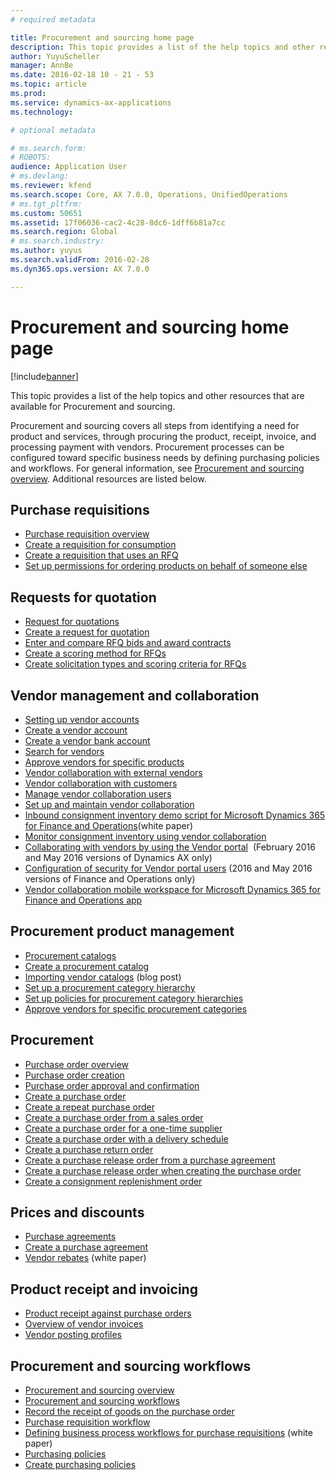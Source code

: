```yaml
---
# required metadata

title: Procurement and sourcing home page
description: This topic provides a list of the help topics and other resources that are available for Procurement and sourcing.
author: YuyuScheller
manager: AnnBe
ms.date: 2016-02-18 10 - 21 - 53
ms.topic: article
ms.prod: 
ms.service: dynamics-ax-applications
ms.technology: 

# optional metadata

# ms.search.form: 
# ROBOTS: 
audience: Application User
# ms.devlang: 
ms.reviewer: kfend
ms.search.scope: Core, AX 7.0.0, Operations, UnifiedOperations
# ms.tgt_pltfrm: 
ms.custom: 50651
ms.assetid: 17f06036-cac2-4c28-8dc6-1dff6b81a7cc
ms.search.region: Global
# ms.search.industry: 
ms.author: yuyus
ms.search.validFrom: 2016-02-28
ms.dyn365.ops.version: AX 7.0.0

---
```


# Procurement and sourcing home page

[!include[banner](../includes/banner.md)]


This topic provides a list of the help topics and other resources that are available for Procurement and sourcing.

Procurement and sourcing covers all steps from identifying a need for product and services, through procuring the product, receipt, invoice, and processing payment with vendors. Procurement processes can be configured toward specific business needs by defining purchasing policies and workflows. For general information, see [Procurement and sourcing overview](procurement-sourcing-overview.md). Additional resources are listed below.

## Purchase requisitions
-   [Purchase requisition overview](purchase-requisitions-overview.md)
-   [Create a requisition for consumption](/dynamics365/unified-operations/supply-chain/procurement/tasks/create-requisition-consumption)
-   [Create a requisition that uses an RFQ](/dynamics365/unified-operations/supply-chain/procurement/tasks/create-requisition-uses-rfq)
-   [Set up permissions for ordering products on behalf of someone else](/dynamics365/unified-operations/supply-chain/procurement/tasks/set-up-permissions-ordering-products)

## Requests for quotation
-   [Request for quotations](request-quotations.md)
-   [Create a request for quotation](/dynamics365/unified-operations/supply-chain/procurement/tasks/create-request-quotation)
-   [Enter and compare RFQ bids and award contracts](/dynamics365/unified-operations/supply-chain/procurement/tasks/enter-compare-rfq-bids-award-contracts)
-   [Create a scoring method for RFQs](/dynamics365/unified-operations/supply-chain/procurement/tasks/create-scoring-method-rfqs)
-   [Create solicitation types and scoring criteria for RFQs](/dynamics365/unified-operations/supply-chain/procurement/tasks/create-solicitation-types-scoring-criteria-rfqs)

## Vendor management and collaboration
-   [Setting up vendor accounts](set-up-vendor-accounts.md)
-   [Create a vendor account](/dynamics365/unified-operations/supply-chain/procurement/tasks/create-vendor-account)
-   [Create a vendor bank account](/dynamics365/unified-operations/supply-chain/procurement/tasks/create-vendor-bank-account)
-   [Search for vendors](/dynamics365/unified-operations/supply-chain/procurement/tasks/search-vendors)
-   [Approve vendors for specific products](/dynamics365/unified-operations/supply-chain/procurement/tasks/approve-vendors-specific-products)
-   [Vendor collaboration with external vendors](vendor-collaboration-work-external-vendors.md)
-   [Vendor collaboration with customers](vendor-collaboration-work-customers-dynamics-365-operations.md)
-   [Manage vendor collaboration users](manage-vendor-collaboration-users.md)
-   [Set up and maintain vendor collaboration](set-up-maintain-vendor-collaboration.md)
-   [Inbound consignment inventory demo script for Microsoft Dynamics 365 for Finance and Operations](https://mbs.microsoft.com/customersource/northamerica/AX/learning/documentation/white-papers/InboundConsignmentInventoryDemoScriptDynamics365Operations)(white paper)
-   [Monitor consignment inventory using vendor collaboration](/dynamics365/unified-operations/supply-chain/inventory/tasks/monitor-consignment-inventory-vendor-collaboration)
-   [Collaborating with vendors by using the Vendor portal](collaborate-vendors-vendor-portal.md)  (February 2016 and May 2016 versions of Dynamics AX only)
-   [Configuration of security for Vendor portal users](configure-security-vendor-portal-users.md) (2016 and May 2016 versions of Finance and Operations only)
-   [Vendor collaboration mobile workspace for Microsoft Dynamics 365 for Finance and Operations app](vendor-collaboration-mobile-workspace.md)

## Procurement product management
-   [Procurement catalogs](procurement-catalogs.md)
-   [Create a procurement catalog](/dynamics365/unified-operations/supply-chain/procurement/tasks/create-procurement-catalog)
-   [Importing vendor catalogs](https://blogs.msdn.microsoft.com/dynamicsaxscm/2016/05/25/vendor-catalogs-in-dynamics-ax/) (blog post)
-   [Set up a procurement category hierarchy](/dynamics365/unified-operations/supply-chain/procurement/tasks/set-up-procurement-category-hierarchy)
-   [Set up policies for procurement category hierarchies](/dynamics365/unified-operations/supply-chain/procurement/tasks/set-up-policies-procurement-category-hierarchies)
-   [Approve vendors for specific procurement categories](/dynamics365/unified-operations/supply-chain/procurement/tasks/approve-vendors-specific-procurement-categories)

## Procurement
-   [Purchase order overview](purchase-order-overview.md)
-   [Purchase order creation](purchase-order-creation.md)
-   [Purchase order approval and confirmation](purchase-order-approval-confirmation.md)
-   [Create a purchase order](/dynamics365/unified-operations/supply-chain/procurement/tasks/create-purchase-order)
-   [Create a repeat purchase order](/dynamics365/unified-operations/supply-chain/procurement/tasks/create-repeat-purchase-order)
-   [Create a purchase order from a sales order](/dynamics365/unified-operations/supply-chain/sales-marketing/tasks/create-purchase-order-sales-order)
-   [Create a purchase order for a one-time supplier](/dynamics365/unified-operations/supply-chain/procurement/tasks/create-purchase-order-one-time-supplier)
-   [Create a purchase order with a delivery schedule](/dynamics365/unified-operations/supply-chain/procurement/tasks/create-purchase-order-delivery-schedule)
-   [Create a purchase return order](/dynamics365/unified-operations/supply-chain/procurement/tasks/create-purchase-return-order)
-   [Create a purchase release order from a purchase agreement](/dynamics365/unified-operations/supply-chain/procurement/tasks/create-purchase-release-order-purchase-agreement)
-   [Create a purchase release order when creating the purchase order](/dynamics365/unified-operations/supply-chain/procurement/tasks/create-purchase-release-order-creating-purchase-order)
-   [Create a consignment replenishment order](/dynamics365/unified-operations/supply-chain/inventory/tasks/create-consignment-replenishment-order)

## Prices and discounts
-   [Purchase agreements](purchase-agreements.md)
-   [Create a purchase agreement](/dynamics365/unified-operations/supply-chain/procurement/tasks/create-purchase-agreement)
-   [Vendor rebates](https://mbs.microsoft.com/customersource/northamerica/AX/learning/documentation/white-papers/Vendor_rebates) (white paper)

## Product receipt and invoicing
-   [Product receipt against purchase orders](product-receipt-against-purchase-orders.md)
-   [Overview of vendor invoices](/dynamics365/unified-operations/financials/accounts-payable/vendor-invoices-overview?toc=/dynamics365/unified-operations/supply-chain/toc.json)
-   [Vendor posting profiles](/dynamics365/unified-operations/financials/accounts-payable/vendor-posting-profiles?toc=/dynamics365/unified-operations/supply-chain/toc.json)

## Procurement and sourcing workflows
-   [Procurement and sourcing overview](procurement-sourcing-overview.md)
-   [Procurement and sourcing workflows](procurement-sourcing-workflows.md)
-   [Record the receipt of goods on the purchase order](/dynamics365/unified-operations/supply-chain/procurement/tasks/record-receipt-goods-purchase-order)
-   [Purchase requisition workflow](purchase-requisitions-workflow.md)
-   [Defining business process workflows for purchase requisitions](https://mbs.microsoft.com/customersource/Global/AX/learning/documentation/white-papers/Defining_business_process_workflows_for_purchase_requisitions) (white paper)
-   [Purchasing policies](purchase-policies.md)
-   [Create purchasing policies](/dynamics365/unified-operations/supply-chain/procurement/tasks/create-purchasing-policies)






